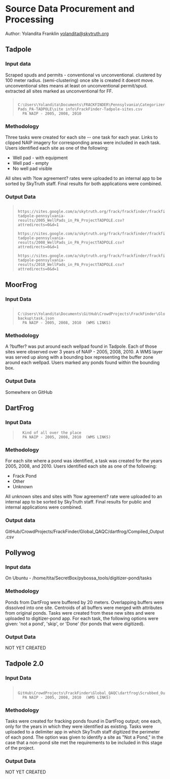 Source Data Procurement and Processing
======================================

Author: Yolandita Franklin <yolandita@skytruth.org>



Tadpole
-------

### Input data ###

Scraped spuds and permits - conventional vs unconventional. clustered by 100 meter radius. (semi-clustering) once site
is created it doesnt move.  unconventional sites means at least on unconventional permit/spud. extracted all sites
marked as unconventional for FF.

>       C:\Users\Yolandita\Documents\FRACKFINDER\Pennsylvania\Categorizer-Pads_PA-TADPOLE\site info\FrackFinder-Tadpole-sites.csv
>       PA NAIP - 2005, 2008, 2010


### Methodology ###

Three tasks were created for each site -- one task for each year. Links to clipped NAIP imagery for corresponding areas
were included in each task.  Users identified each site as one of the following:

* Well pad - with equipment
* Well pad - empty
* No well pad visible
    
All sites with ?low agreement? rates were uploaded to an internal app to be sorted by SkyTruth staff. Final results for both applications were combined.

### Output Data ###

>       https://sites.google.com/a/skytruth.org/frack/frackfinder/frackfinder-tadpole-pennsylvania-results/2005_WellPads_in_PA_ProjectTADPOLE.csv?attredirects=0&d=1
>       https://sites.google.com/a/skytruth.org/frack/frackfinder/frackfinder-tadpole-pennsylvania-results/2008_WellPads_in_PA_ProjectTADPOLE.csv?attredirects=0&d=1
>       https://sites.google.com/a/skytruth.org/frack/frackfinder/frackfinder-tadpole-pennsylvania-results/2010_WellPads_in_PA_ProjectTADPOLE.csv?attredirects=0&d=1



MoorFrog
--------

### Input Data ###

>       C:\Users\Yolandita\Documents\GitHub\CrowdProjects\FrackFinder\Global_QAQC\moorefrog\task-backup\task.json
>       PA NAIP - 2005, 2008, 2010	(WMS LINKS)

### Methodology ###

A ?buffer? was put around each wellpad found in Tadpole. Each of those sites were observed over 3 years of NAIP - 2005, 2008, 2010.
A WMS layer was served up along with a bounding box representing the buffer zone around each wellpad.
Users marked any ponds found within the bounding box.
    
### Output Data ###

Somewhere on GitHub



DartFrog
--------

### Input Data ###

>       Kind of all over the place
>       PA NAIP - 2005, 2008, 2010	(WMS LINKS)

### Methodology ###

For each site where a pond was identified, a task was created for the years 2005, 2008, and 2010.
Users identified each site as one of the following:

* Frack Pond
* Other
* Unknown

All unknown sites and sites with ?low agreement? rate were uploaded to an internal app to be sorted by SkyTruth staff. Final results for public and internal applications were combined.

### Output data ###

GitHub/CrowdProjects/FrackFinder/Global_QAQC/dartfrog/Compiled_Output.csv



Pollywog
--------

### Input data ###

On Ubuntu - /home/tita/SecretBox/pybossa_tools/digitizer-pond/tasks

### Methodology ###
 
Ponds from DartFrog were buffered by 20 meters. Overlapping buffers were dissolved into one site. Centroids of all buffers were merged with attributes from original ponds. Tasks were created from these new sites and were uploaded to digitizer-pond app.
For each task, the following options were given: 'not a pond', 'skip', or 'Done' (for ponds that were digitized).

### Output Data ###

NOT YET CREATED



Tadpole 2.0
-----------

### Input Data ###

>       GitHub\CrowdProjects\FrackFinder\Global_QAQC\dartfrog\Scrubbed_Output.csv
>       PA NAIP - 2005, 2008, 2010	(WMS LINKS)

### Methodology ###

Tasks were created for fracking ponds found in DartFrog output; one each, only for the years in which they were identified as existing.
Tasks were uploaded to a delimiter app in which SkyTruth staff digitized the perimeter of each pond.
The option was given to identify a site as "Not a Pond," in the case that a non-pond site met the requirements to be included in this stage of the project.

### Output Data ###

NOT YET CREATED
